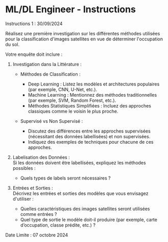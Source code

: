 
# ML/DL Engineer - Instructions

Instructions 1 : 30/09/2024  
 
   Réalisez une première investigation sur les différentes méthodes utilisées pour la classification d'images satellites en vue de déterminer l'occupation du sol. 
   
   Votre enquête doit inclure :
   
1. Investigation dans la Littérature :

   - Méthodes de Classification :  
     - Deep Learning : Listez les modèles et architectures populaires (par exemple, CNN, U-Net, etc.).
     - Machine Learning : Mentionnez des méthodes traditionnelles (par exemple, SVM, Random Forest, etc.).
     - Méthodes Statistiques Simplifiées : Incluez des approches classiques comme le voisin le plus proche.

   - Supervisé vs Non Supervisé :  
     - Discutez des différences entre les approches supervisées (nécessitant des données labellisées) et non supervisées.
     - Indiquez des exemples de techniques pour chacune de ces approches.

2. Labelisation des Données :  
   Si les données doivent être labellisées, expliquez les méthodes possibles :
   - Quels types de labels seront nécessaires ?

3. Entrées et Sorties :  
   Décrivez les entrées et sorties des modèles que vous envisagez d'utiliser :
   - Quelles caractéristiques des images satellites seront utilisées comme entrées ?
   - Quel type de sortie le modèle doit-il produire (par exemple, carte d’occupation, classe prédite, etc.) ?

Date Limite : 07 octobre 2024
